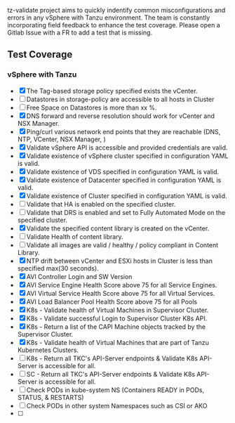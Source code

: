 
tz-validate project aims to quickly indentify common misconfigurations and errors in any vSphere with Tanzu environment.  The team is constantly incorporating field feedback to enhance the test coverage. Please open a Gitlab Issue with a FR to add a test that is missing.

## Test Coverage
  ### vSphere with Tanzu
  - [x] The Tag-based storage policy specified exists the vCenter.
  - [ ] Datastores in storage-policy are accessible to all hosts in Cluster
  - [ ] Free Space on Datastores is more than xx %.
  - [x] DNS forward and reverse resolution should work for vCenter and NSX Manager.
  - [x] Ping/curl various network end points that they are reachable (DNS, NTP, VCenter, NSX Manager, )
  - [x] Validate vSphere API is accessible and provided credentials are valid.
  - [x] Validate existence of vSphere cluster specified in configuration YAML is valid.
  - [x] Validate existence of VDS specified in configuration YAML is valid.
  - [x] Validate existence of Datacenter specified in configuration YAML is valid.
  - [x] Validate existence of Cluster specified in configuration YAML is valid.
  - [ ] Validate that HA is enabled on the specified cluster.
  - [ ] Validate that DRS is enabled and set to Fully Automated Mode on the specified cluster.
  - [x] Validate the specified content library is created on the vCenter.
  - [ ] Validate Health of content library.
  - [ ] Validate all images are valid / healthy / policy compliant in Content Library.
  - [x] NTP drift between vCenter and ESXi hosts in Cluster is less than specified max(30 seconds).
  - [x] AVI Controller Login and SW Version
  - [x] AVI Service Engine Health Score above 75 for all Service Engines.
  - [x] AVI Virtual Service Health Score above 75 for all Virtual Services.
  - [x] AVI Load Balancer Pool Health Score above 75 for all Pools 
  - [x] K8s - Validate health of Virtual Machines in Supervisor Cluster.
  - [x] K8s - Validate successful Login to Supervisor Cluster K8s API.
  - [x] K8s - Return a list of the CAPI Machine objects tracked by the Supervisor Cluster.
  - [x] K8s - Validate health of Virtual Machines that are part of Tanzu Kubernetes Clusters.
  - [ ] K8s - Return all TKC's API-Server endpoints & Validate K8s API-Server is accessible for all.
  - [ ] SC - Return all TKC's API-Server endpoints & Validate K8s API-Server is accessible for all.
  - [ ] Check PODs in kube-system NS (Containers READY in PODs, STATUS, & RESTARTS)
  - [ ] Check PODs in other system Namespaces such as CSI or AKO
  - [ ] 

  

